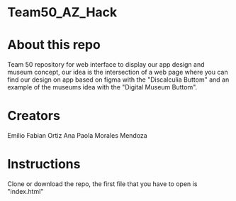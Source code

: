 # Team50_AZ_Hack

# About this repo
Team 50 repository for web interface to display our app design and museum concept, our idea is the intersection of a web page where you can find our design on app based on figma with the "Discalculia Buttom" and an example of the museums idea with the "Digital Museum Buttom".

# Creators
Emilio Fabian Ortiz
Ana Paola Morales Mendoza

# Instructions
Clone or download the repo, the first file that you have to open is "index.html"





